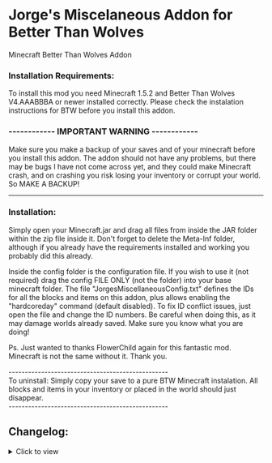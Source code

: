 # Jorge's Miscelaneous Addon for Better Than Wolves
Minecraft Better Than Wolves Addon

### Installation Requirements:

To install this mod you need Minecraft 1.5.2 and Better Than Wolves V4.AAABBBA or newer installed correctly. Please check the instalation instructions for BTW before you install this addon.

### ------------ IMPORTANT WARNING ------------
Make sure you make a backup of your saves and of your minecraft before you install this addon. The addon should not have any problems, but there may be bugs I have not come across yet, and they could make Minecraft crash, and on crashing you risk losing your inventory or corrupt your world. So MAKE A BACKUP! 

---

### Installation:
Simply open your Minecraft.jar and drag all files from inside the JAR folder within the zip file inside it. Don't forget to delete the Meta-Inf folder, although if you already have the requirements installed and working you probably did this already.

Inside the config folder is the configuration file. If you wish to use it (not required) drag the config FILE ONLY (not the folder) into your base minecraft folder.
The file "JorgesMiscellaneousConfig.txt" defines the IDs for all the blocks and items on this addon, plus allows enabling the "hardcoreday" command (default disabled). To fix ID conflict issues, just open the file and change the ID numbers. Be careful when doing this, as it may damage worlds already saved. Make sure you know what you are doing!

Ps. Just wanted to thanks FlowerChild again for this fantastic mod. Minecraft is not the same without it. Thank you.

-------------------------------------------------\
To uninstall: Simply copy your save to a pure BTW Minecraft instalation. All blocks and items in your inventory or placed in the world should just disappear.\
\-------------------------------------------------

## Changelog:
<details>
<summary>Click to view</summary>
### - Version 3.2b Starry Expanse
Updated addon compatibility with BTW Version 4.ABCEEFABc

### - Version 3.2a Starry Expanse
Fixed blue and white marker recipes
 
### - Version 3.2 Starry Expanse
Changed the arrow marker recipes to balance it with the new BTW changes.

To create an Arrow Marker, you need to follow this recipe:

C D C
D C D
S S S

Where:
 C is a piece of clay.
 D is a dye item. You need three dyes of the same color. This addon is compatible with the Deco Addon, which means you can mix different same-colored dyes in one recipe. For example, you can use both white dye and bone meal together, you can use blue dye and lapis lazuli, but you cannot mix dyes of different colors.
 S is a block of loose cobblestone.

### - Version 3.1c Starry Expanse
Did some rework to facilitate future compatibility with other mods.

### - Version 3.1b Starry Expanse
Fixed issue with Astrolabe and Lens block durabilities and materials being based on steel and not iron.

### - Version 3.1 Starry Expanse
Added a client check when joining a server or lan game. If the server has this addon installed and the client does not, the client will receive a warning to install it, with a link to the forum post.

### - Version 3.0 Starry Expanse
Merged this addon with the Astrolabe addon.
For instructions on how to use the Astrolabe, please read the top post on the following link:
http://www.sargunster.com/btwforum/viewtopic.php?f=12&t=9361

### - Version 2.0 No It Burns
Added "/hardcoreday", an utility command. It works only on servers or lan worlds that only have one player logged in.
What this command does is, if you die and get a new hardcore respawn, you have the option to type this command within 40 seconds, and the day will begin anew. You can only use it for this 40 second window after respawn, and only once for hardcore respawn. This command will also only work if you are alone on the server.

The time limitations are in place to prevent abuse. I chose 40 seconds on account of the server loading time. If the terrain takes longer then 40 seconds to load... tough luck.

The "/hardcoreday" command is disabled by default. You can enable it by editing the configuration file. If the server has it disabled, the client config file will not allow players to use this command.

### Version 1.0 Orientation Sickness
First release.

Added the Arrow Marker blocks. They can be put on the ground over a solid block, and will point to the direction the player is facing. They can be rotated by right clicking with an empty hand. They are made of stone, so you need a pickaxe to break them.

</details>